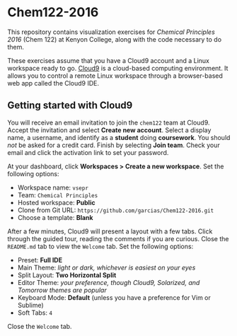 # Chem122-2016

This repository contains visualization exercises for *Chemical Principles 2016* (Chem 122) at Kenyon College, along with the code necessary to do them.

These exercises assume that you have a Cloud9 account and a Linux workspace ready to go. [Cloud9](https://c9.io) is a cloud-based computing environment. It allows you to control a remote Linux workspace through a browser-based web app called the Cloud9 IDE. 


## Getting started with Cloud9

You will receive an email invitation to join the `chem122` team at Cloud9. Accept the invitation and select **Create new account**. Select a display name, a username, and identify as a **student** doing **coursework**. You should *not* be asked for a credit card. Finish by selecting **Join team**. Check your email and click the activation link to set your password.

At your dashboard, click **Workspaces > Create a new workspace**. Set the following options:

- Workspace name: `vsepr`
- Team: `Chemical Principles`
- Hosted workspace: **Public**
- Clone from Git URL: `https://github.com/garcias/Chem122-2016.git`
- Choose a template: **Blank**

After a few minutes, Cloud9 will present a layout with a few tabs. Click through the guided tour, reading the comments if you are curious. Close the `README.md` tab to view the `Welcome` tab. Set the following options:

- Preset: **Full IDE**
- Main Theme: *light or dark, whichever is easiest on your eyes*
- Split Layout: **Two Horizontal Split**
- Editor Theme: *your preference, though Cloud9, Solarized, and Tomorrow themes are popular*
- Keyboard Mode: **Default** (unless you have a preference for Vim or Sublime)
- Soft Tabs: `4`

Close the `Welcome` tab.
